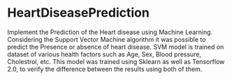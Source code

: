 # HeartDiseasePrediction
Implement the Prediction of the Heart disease using Machine Learning. Considering the Support Vector Machine algorithm it was possible to predict the Presence or absence of heart disease.
SVM model is trained on dataset of various health factors such as Age, Sex, Blood pressure, Cholestrol, etc.
This model was trained using Sklearn as well as Tensorflow 2.0, to verify the difference between the results using both of them.
